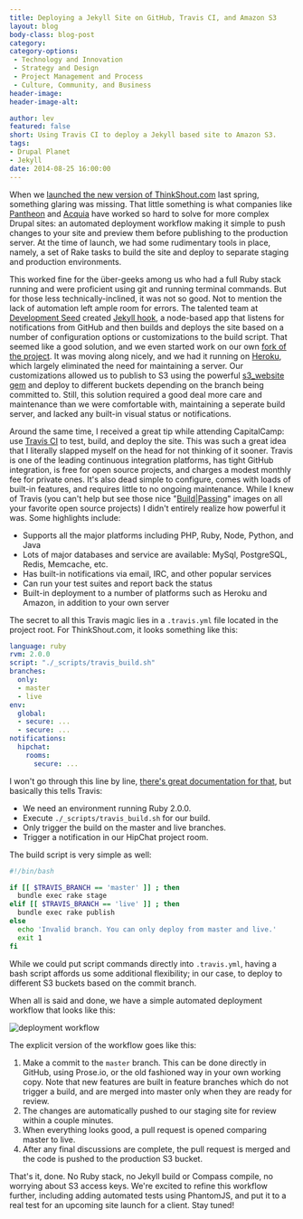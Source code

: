 ```yaml
---
title: Deploying a Jekyll Site on GitHub, Travis CI, and Amazon S3
layout: blog
body-class: blog-post
category:
category-options:
 - Technology and Innovation
 - Strategy and Design
 - Project Management and Process
 - Culture, Community, and Business
header-image:
header-image-alt:

author: lev
featured: false
short: Using Travis CI to deploy a Jekyll based site to Amazon S3.
tags:
- Drupal Planet
- Jekyll
date: 2014-08-25 16:00:00
---
```


When we [launched the new version of ThinkShout.com](http://thinkshout.com/blog/2014/03/technology-behind-thinkshout/) last spring, something glaring was missing. That little something is what companies like [Pantheon](https://getpantheon.com) and [Acquia](https://www.acquia.com/products-services/acquia-cloud) have worked so hard to solve for more complex Drupal sites: an automated deployment workflow making it simple to push changes to your site and preview them before publishing to the production server. At the time of launch, we had some rudimentary tools in place, namely, a set of Rake tasks to build the site and deploy to separate staging and production environments.

This worked fine for the über-geeks among us who had a full Ruby stack running and were proficient using git and running terminal commands. But for those less technically-inclined, it was not so good. Not to mention the lack of automation left ample room for errors. The talented team at [Development Seed](http://www.developmentseed.org/) created [Jekyll hook](https://github.com/developmentseed/jekyll-hook), a node-based app that listens for notifications from GitHub and then builds and deploys the site based on a number of configuration options or customizations to the build script. That seemed like a good solution, and we even started work on our own [fork of the project](https://github.com/thinkshout/jekyll-hook). It was moving along nicely, and we had it running on [Heroku](http://heroku.com), which largely eliminated the need for maintaining a server. Our customizations allowed us to publish to S3 using the powerful [s3_website gem](https://github.com/laurilehmijoki/s3_website) and deploy to different buckets depending on the branch being committed to. Still, this solution required a good deal more care and maintenance than we were comfortable with, maintaining a seperate build server, and lacked any built-in visual status or notifications.

Around the same time, I received a great tip while attending CapitalCamp: use [Travis CI](http://travis-ci.org) to test, build, and deploy the site. This was such a great idea that I literally slapped myself on the head for not thinking of it sooner. Travis is one of the leading continuous integration platforms, has tight GitHub integration, is free for open source projects, and charges a modest monthly fee for private ones. It's also dead simple to configure, comes with loads of built-in features, and requires little to no ongoing maintenance. While I knew of Travis (you can't help but see those nice "[Build|Passing](https://api.travis-ci.org/travis-ci/travis-web.svg?branch=master)" images on all your favorite open source projects) I didn't entirely realize how powerful it was. Some highlights include:

* Supports all the major platforms including PHP, Ruby, Node, Python, and Java
* Lots of major databases and service are available: MySql, PostgreSQL, Redis, Memcache, etc.
* Has built-in notifications via email, IRC, and other popular services
* Can run your test suites and report back the status
* Built-in deployment to a number of platforms such as Heroku and Amazon, in addition to your own server

The secret to all this Travis magic lies in a `.travis.yml` file located in the project root. For ThinkShout.com, it looks something like this:

~~~yaml
language: ruby
rvm: 2.0.0
script: "./_scripts/travis_build.sh"
branches:
  only:
  - master
  - live
env:
  global:
  - secure: ...
  - secure: ...
notifications:
  hipchat:
    rooms:
      secure: ...
~~~

I won't go through this line by line, [there's great documentation for that](http://docs.travis-ci.com/user/build-configuration/), but basically this tells Travis:

* We need an environment running Ruby 2.0.0.
* Execute `./_scripts/travis_build.sh` for our build.
* Only trigger the build on the master and live branches.
* Trigger a notification in our HipChat project room.

The build script is very simple as well:

~~~bash
#!/bin/bash

if [[ $TRAVIS_BRANCH == 'master' ]] ; then
  bundle exec rake stage
elif [[ $TRAVIS_BRANCH == 'live' ]] ; then
  bundle exec rake publish
else
  echo 'Invalid branch. You can only deploy from master and live.'
  exit 1
fi
~~~

While we could put script commands directly into `.travis.yml`, having a bash script affords us some additional flexibility; in our case, to deploy to different S3 buckets based on the commit branch.

When all is said and done, we have a simple automated deployment workflow that looks like this:

![deployment workflow](/assets/images/blog/jekyll-travis-s3.png)

The explicit version of the workflow goes like this:

1. Make a commit to the `master` branch. This can be done directly in GitHub, using Prose.io, or the old fashioned way in your own working copy. Note that new features are built in feature branches which do not trigger a build, and are merged into master only when they are ready for review.
2. The changes are automatically pushed to our staging site for review within a couple minutes.
3. When everything looks good, a pull request is opened comparing master to live.
4. After any final discussions are complete, the pull request is merged and the code is pushed to the production S3 bucket.

That's it, done. No Ruby stack, no Jekyll build or Compass compile, no worrying about S3 access keys. We're excited to refine this workflow further, including adding automated tests using PhantomJS, and put it to a real test for an upcoming site launch for a client. Stay tuned!
